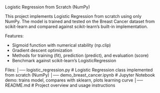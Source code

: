 Logistic Regression from Scratch (NumPy)

This project implements Logistic Regression from scratch using only NumPy. The model is trained and tested on the Breast Cancer dataset from scikit-learn and compared against scikit-learn’s built-in implementation.

Features: 
- Sigmoid function with numerical stability (np.clip)
- Gradient descent optimization
- Methods for training (fit), prediction (predict), and evaluation (score)
- Benchmark against scikit-learn’s LogisticRegression

Files: 
│── logistic_regression.py       # Logistic Regression class implemented from scratch (NumPy)
│── demo_breast_cancer.ipynb     # Jupyter Notebook demo: trains model, compares with sklearn, plots learning curve
│── README.md                    # Project overview and usage instructions
